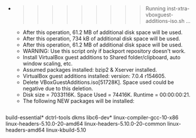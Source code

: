 * >>>>>>>>> Running inst-xtra-vboxguest-additions-iso.sh ...
  * After this operation, 61.2 MB of additional disk space will be used.
  * After this operation, 734 kB of additional disk space will be used.
  * After this operation, 61.2 MB of additional disk space will be used.
  * WARNING: Use this script only if backport repository doesn't work.
  * Install VirtualBox guest additions to Shared folder/clipboard, auto window scaling, etc.
  * Assumed packages installed: bzip2 & Xserver installed.
  * VirtualBox guest additions installed: version: 7.0.4 r154605.
  * Delete VBoxGuestAdditions.iso[51728K]. Space used could be negative due to this deletion.
  * Disk size = 7033116K. Space Used = 74416K. Runtime = 00:00:00:21.
  * The following NEW packages will be installed:
  ```bash
build-essential* dctrl-tools dkms libc6-dev* linux-compiler-gcc-10-x86
linux-headers-5.10.0-20-amd64 linux-headers-5.10.0-20-common linux-headers-amd64 linux-kbuild-5.10
  ```

